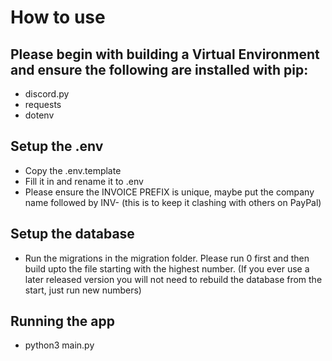 # How to use
## Please begin with building a Virtual Environment and ensure the following are installed with pip:
- discord.py
- requests
- dotenv

## Setup the .env
- Copy the .env.template
- Fill it in and rename it to .env
- Please ensure the INVOICE PREFIX is unique, maybe put the company name followed by INV- (this is to keep it clashing with others on PayPal)

## Setup the database
- Run the migrations in the migration folder. Please run 0 first and then build upto the file starting with the highest number. (If you ever use a later released version you will not need to rebuild the database from the start, just run new numbers)

## Running the app
- python3 main.py
